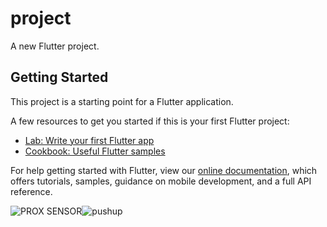 # project

A new Flutter project.

## Getting Started

This project is a starting point for a Flutter application.

A few resources to get you started if this is your first Flutter project:

- [Lab: Write your first Flutter app](https://flutter.dev/docs/get-started/codelab)
- [Cookbook: Useful Flutter samples](https://flutter.dev/docs/cookbook)

For help getting started with Flutter, view our
[online documentation](https://flutter.dev/docs), which offers tutorials,
samples, guidance on mobile development, and a full API reference.

![PROX SENSOR](https://user-images.githubusercontent.com/90651336/208563228-fecb6ffb-f499-4c28-ae54-c909d10f36d1.jpg)![pushup](https://user-images.githubusercontent.com/90651336/208563402-ad16d821-bf67-4cfd-b460-c7505b3edf62.gif)

